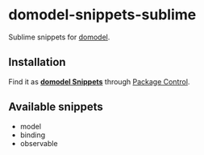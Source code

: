 # domodel-snippets-sublime

Sublime snippets for [domodel](https://github.com/thoughtsunificator/domodel).

## Installation

Find it as [**domodel Snippets**](https://packagecontrol.io/packages/domodel%20Snippets) through [Package Control](https://packagecontrol.io/).

## Available snippets

- model
- binding
- observable